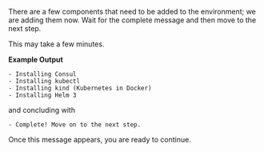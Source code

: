 There are a few components that need to be added to the environment; we are
adding them now. Wait for the complete message and then move to the
next step.

This may take a few minutes.

**Example Output**

```plaintext
- Installing Consul
- Installing kubectl
- Installing kind (Kubernetes in Docker)
- Installing Helm 3
```

and concluding with

```plaintext
- Complete! Move on to the next step.
```

Once this message appears, you are ready to continue.

